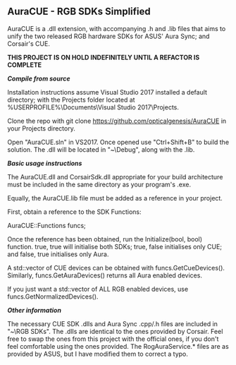 ## AuraCUE - RGB SDKs Simplified ##

AuraCUE is a .dll extension, with accompanying .h and .lib files that aims to unify the two released RGB hardware SDKs for ASUS' Aura Sync; and Corsair's CUE.

**THIS PROJECT IS ON HOLD INDEFINITELY UNTIL A REFACTOR IS COMPLETE**

**_Compile from source_**

Installation instructions assume Visual Studio 2017 installed a default directory; with the Projects folder located at %USERPROFILE%\Documents\Visual Studio 2017\Projects. 

Clone the repo with git clone https://github.com/opticalgenesis/AuraCUE in your Projects directory.

Open "AuraCUE.sln" in VS2017. Once opened use "Ctrl+Shift+B" to build the solution. The .dll will be located in "~\Debug", along with the .lib.

**_Basic usage instructions_**

The AuraCUE.dll and CorsairSdk.dll appropriate for your build architecture must be included in the same directory as your program's .exe.

Equally, the AuraCUE.lib file must be added as a reference in your project.

First, obtain a reference to the SDK Functions:

AuraCUE::Functions funcs;

Once the reference has been obtained, run the Initialize(bool, bool) function. true, true will initialise both SDKs; true, false initialises only CUE; and false, true initialises only Aura.

A std::vector of CUE devices can be obtained with funcs.GetCueDevices().
Similarly, funcs.GetAuraDevices() returns all Aura enabled devices.

If you just want a std::vector of ALL RGB enabled devices, use funcs.GetNormalizedDevices().

**_Other information_**

The necessary CUE SDK .dlls and Aura Sync .cpp/.h files are included in "~\RGB SDKs". The .dlls are identical to the ones provided by Corsair. 
Feel free to swap the ones from this project with the official ones, if you don't feel comfortable using the ones provided. The RogAuraService.* files 
are as provided by ASUS, but I have modified them to correct a typo.
